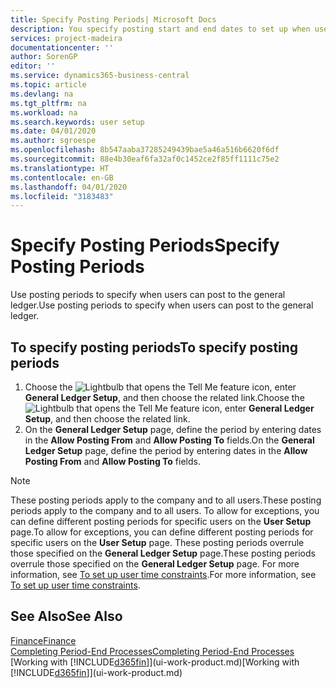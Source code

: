 ```yaml
---
title: Specify Posting Periods| Microsoft Docs
description: You specify posting start and end dates to set up when users can post to the general ledger.
services: project-madeira
documentationcenter: ''
author: SorenGP
editor: ''
ms.service: dynamics365-business-central
ms.topic: article
ms.devlang: na
ms.tgt_pltfrm: na
ms.workload: na
ms.search.keywords: user setup
ms.date: 04/01/2020
ms.author: sgroespe
ms.openlocfilehash: 8b547aaba37285249439bae5a46a516b6620f6df
ms.sourcegitcommit: 88e4b30eaf6fa32af0c1452ce2f85ff1111c75e2
ms.translationtype: HT
ms.contentlocale: en-GB
ms.lasthandoff: 04/01/2020
ms.locfileid: "3183483"
---
```

# <a name="specify-posting-periods"></a><span data-ttu-id="db36a-103">Specify Posting Periods</span><span class="sxs-lookup"><span data-stu-id="db36a-103">Specify Posting Periods</span></span>
<span data-ttu-id="db36a-104">Use posting periods to specify when users can post to the general ledger.</span><span class="sxs-lookup"><span data-stu-id="db36a-104">Use posting periods to specify when users can post to the general ledger.</span></span>  

## <a name="to-specify-posting-periods"></a><span data-ttu-id="db36a-105">To specify posting periods</span><span class="sxs-lookup"><span data-stu-id="db36a-105">To specify posting periods</span></span>
1. <span data-ttu-id="db36a-106">Choose the ![Lightbulb that opens the Tell Me feature](media/ui-search/search_small.png "Tell me what you want to do") icon, enter **General Ledger Setup**, and then choose the related link.</span><span class="sxs-lookup"><span data-stu-id="db36a-106">Choose the ![Lightbulb that opens the Tell Me feature](media/ui-search/search_small.png "Tell me what you want to do") icon, enter **General Ledger Setup**, and then choose the related link.</span></span>  
2. <span data-ttu-id="db36a-107">On the **General Ledger Setup** page, define the period by entering dates in the **Allow Posting From** and **Allow Posting To** fields.</span><span class="sxs-lookup"><span data-stu-id="db36a-107">On the **General Ledger Setup** page, define the period by entering dates in the **Allow Posting From** and **Allow Posting To** fields.</span></span>  

> [!NOTE]  
>   <span data-ttu-id="db36a-108">These posting periods apply to the company and to all users.</span><span class="sxs-lookup"><span data-stu-id="db36a-108">These posting periods apply to the company and to all users.</span></span> <span data-ttu-id="db36a-109">To allow for exceptions, you can define different posting periods for specific users on the **User Setup** page.</span><span class="sxs-lookup"><span data-stu-id="db36a-109">To allow for exceptions, you can define different posting periods for specific users on the **User Setup** page.</span></span> <span data-ttu-id="db36a-110">These posting periods overrule those specified on the **General Ledger Setup** page.</span><span class="sxs-lookup"><span data-stu-id="db36a-110">These posting periods overrule those specified on the **General Ledger Setup** page.</span></span> <span data-ttu-id="db36a-111">For more information, see [To set up user time constraints](ui-define-granular-permissions.md#to-set-up-user-time-constraints).</span><span class="sxs-lookup"><span data-stu-id="db36a-111">For more information, see [To set up user time constraints](ui-define-granular-permissions.md#to-set-up-user-time-constraints).</span></span>

## <a name="see-also"></a><span data-ttu-id="db36a-112">See Also</span><span class="sxs-lookup"><span data-stu-id="db36a-112">See Also</span></span>
[<span data-ttu-id="db36a-113">Finance</span><span class="sxs-lookup"><span data-stu-id="db36a-113">Finance</span></span>](finance.md)  
[<span data-ttu-id="db36a-114">Completing Period-End Processes</span><span class="sxs-lookup"><span data-stu-id="db36a-114">Completing Period-End Processes</span></span>](year-how-complete-period-end-processes.md)  
<span data-ttu-id="db36a-115">[Working with [!INCLUDE[d365fin](includes/d365fin_md.md)]](ui-work-product.md)</span><span class="sxs-lookup"><span data-stu-id="db36a-115">[Working with [!INCLUDE[d365fin](includes/d365fin_md.md)]](ui-work-product.md)</span></span>
